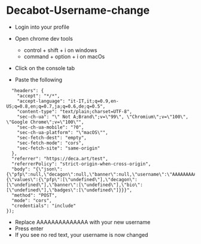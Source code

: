 # Decabot-Username-change

- Login into your profile
- Open chrome dev tools
  - control + shift + i on windows
  - command + option + i on macOs
  
- Click on the console tab
- Paste the following

```fetch("https://deca.art/api/web/user", {
  "headers": {
    "accept": "*/*",
    "accept-language": "it-IT,it;q=0.9,en-US;q=0.8,en;q=0.7,ja;q=0.6,de;q=0.5",
    "content-type": "text/plain;charset=UTF-8",
    "sec-ch-ua": "\" Not A;Brand\";v=\"99\", \"Chromium\";v=\"100\", \"Google Chrome\";v=\"100\"",
    "sec-ch-ua-mobile": "?0",
    "sec-ch-ua-platform": "\"macOS\"",
    "sec-fetch-dest": "empty",
    "sec-fetch-mode": "cors",
    "sec-fetch-site": "same-origin"
  },
  "referrer": "https://deca.art/test",
  "referrerPolicy": "strict-origin-when-cross-origin",
  "body": "{\"json\":{\"pfp\":null,\"decagon\":null,\"banner\":null,\"username\":\"AAAAAAAAAAAAAA\",\"bio\":null,\"badges\":null},\"meta\":{\"values\":{\"pfp\":[\"undefined\"],\"decagon\":[\"undefined\"],\"banner\":[\"undefined\"],\"bio\":[\"undefined\"],\"badges\":[\"undefined\"]}}}",
  "method": "POST",
  "mode": "cors",
  "credentials": "include"
});
```

- Replace AAAAAAAAAAAAAA with your new username
- Press enter
- If you see no red text, your username is now changed
